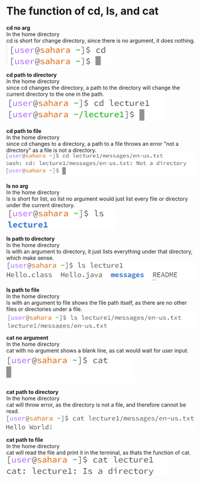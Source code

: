 # The function of cd, ls, and cat
**cd no arg** <br>
In the home directory <br>
cd is short for change directory, since there is no argument, it does nothing. <br>
![Image](cd1.png) <br>

**cd path to directory** <br>
In the home directory <br>
since cd changes the directory, a path to the directory will change the current directory to the one in the path. <br>
![Image](cd2.png) <br>

**cd path to file** <br>
In the home directory <br>
since cd changes to a directory, a path to a file throws an error "not a directory" as a file is not a directory. <br>
![Image](cd3.png) <br>

**ls no arg** <br>
In the home directory <br>
ls is short for list, so list no argument would just list every file or directory under the current directory. <br>
![Image](ls1.png) <br>

**ls path to directory** <br>
In the home directory <br>
ls with an argument to directory, it just lists everything under that directory, which make sense. <br>
![Image](ls2.png) <br>

**ls path to file** <br>
In the home directory <br>
ls with an argument to file shows the file path itself, as there are no other files or directories under a file. <br>
![Image](ls3.png) <br>

**cat no argument** <br>
In the home directory <br>
cat with no argument shows a blank line, as cat would wait for user input. <br>
![Image](cat1.png) <br>

**cat path to directory** <br>
In the home directory <br>
cat will throw error, as the directory is not a file, and therefore cannot be read. <br>
![Image](cat2.png) <br>

**cat path to file** <br>
In the home directory <br>
cat will read the file and print it in the terminal, as thats the function of cat. <br>
![Image](cat3.png) <br>

